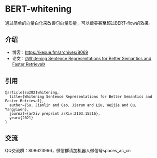 # BERT-whitening
通过简单的向量白化来改善句向量质量，可以媲美甚至超过BERT-flow的效果。

## 介绍
- 博客：https://kexue.fm/archives/8069
- 论文：[《Whitening Sentence Representations for Better Semantics and Faster Retrieval》](https://arxiv.org/abs/2103.15316)

## 引用
```
@article{su2021whitening,
  title={Whitening Sentence Representations for Better Semantics and Faster Retrieval},
  author={Su, Jianlin and Cao, Jiarun and Liu, Weijie and Ou, Yangyiwen},
  journal={arXiv preprint arXiv:2103.15316},
  year={2021}
}
```

## 交流
QQ交流群：808623966，微信群请加机器人微信号spaces_ac_cn

